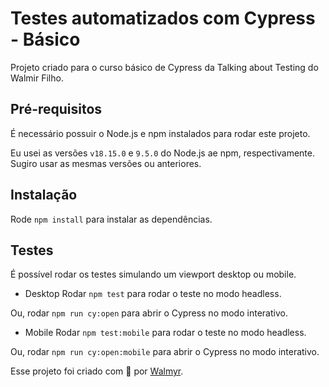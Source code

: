 # Testes automatizados com Cypress - Básico

Projeto criado para o curso básico de Cypress da Talking about Testing do Walmir Filho.

## Pré-requisitos

É necessário possuir o Node.js e npm instalados para rodar este projeto.

Eu usei as versões `v18.15.0` e `9.5.0` do Node.js ae npm, respectivamente. Sugiro usar as mesmas versões ou anteriores.

## Instalação

Rode `npm install` para instalar as dependências.

## Testes

É possível rodar os testes simulando um viewport desktop ou mobile.

- Desktop
Rodar `npm test` para rodar o teste no modo headless.

Ou, rodar `npm run cy:open` para abrir o Cypress no modo interativo.

- Mobile
Rodar `npm test:mobile` para rodar o teste no modo headless.

Ou, rodar `npm run cy:open:mobile` para abrir o Cypress no modo interativo.


Esse projeto foi criado com 💚 por [Walmyr](https://walmyr.dev).